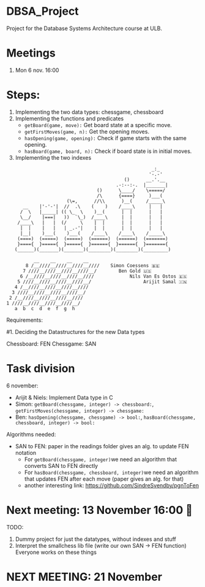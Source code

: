 # DBSA_Project
Project for the Database Systems Architecture course at ULB.


# Meetings

1. Mon 6 nov. 16:00

# Steps:
1. Implementing the two data types: chessgame, chessboard
2. Implementing the functions and predicates
   - ```getBoard(game, move):``` Get board state at a specific move.
   - ```getFirstMoves(game, n):``` Get the opening moves.
   - ```hasOpening(game, opening):``` Check if game starts with the same opening.
   - ```hasBoard(game, board, n):``` Check if board state is in initial moves.
3. Implementing the two indexes

```
                                                     _:_
                                                    '-.-'
                                           ()      __.'.__
                                        .-:--:-.  |_______|
                                 ()      \____/    \=====/
                                 /\      {====}     )___(
                      (\=,      //\\      )__(     /_____\
      __    |'-'-'|  //  .\    (    )    /____\     |   |
     /  \   |_____| (( \_  \    )__(      |  |      |   |
     \__/    |===|   ))  `\_)  /____\     |  |      |   |
    /____\   |   |  (/     \    |  |      |  |      |   |
     |  |    |   |   | _.-'|    |  |      |  |      |   |
     |__|    )___(    )___(    /____\    /____\    /_____\
    (====)  (=====)  (=====)  (======)  (======)  (=======)
    }===={  }====={  }====={  }======{  }======{  }======={
   (______)(_______)(_______)(________)(________)(_________)

          __    __    __    __         
       8 /__////__////__////__////    Simon Coessens 🇧🇪
      7 ////__////__////__////__/        Ben Gold 🇺🇸
     6 /__////__////__////__////             Nils Van Es Ostos 🇪🇸
    5 ////__////__////__////__/                   Arijit Samal 🇮🇳
   4 /__////__////__////__////   
  3 ////__////__////__////__/    
 2 /__////__////__////__////   
1 ////__////__////__////__/   
   a  b  c  d  e  f  g  h

```

Requirements: 

#1. Deciding the Datastructures for the new Data types

Chessboard: FEN
Chessgame: SAN


# Task division 

6 november: 
   - Arijit & Niels: Implement Data type in C
   - Simon: ```getBoard(chessgame, integer) -> chessboard:```, ```getFirstMoves(chessgame, integer) -> chessgame:```
   - Ben: ```hasOpening(chessgame, chessgame) -> bool:```, ```hasBoard(chessgame, chessboard, integer) -> bool:```

Algorithms needed: 
   - SAN to FEN: paper in the readings folder gives an alg. to update FEN notation
        - For ```getBoard(chessgame, integer)```we need an algorithm that converts SAN to FEN directly
        - For ```hasBoard(chessgame, chessboard, integer)```we need an algorithm that updates FEN after each move (paper gives an alg. for that)
        - another interesting link: https://github.com/SindreSvendby/pgnToFen

# Next meeting: 13 November 16:00 💯



TODO: 
   1. Dummy project for just the datatypes, without indexes and stuff 
   2. Interpret the smallchess lib file (write our own SAN -> FEN function)
Everyone works on these things

# NEXT MEETING: 21 November 
